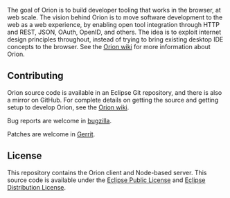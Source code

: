 The goal of Orion is to build developer tooling that works in the browser, at web scale. 
The vision behind Orion is to move software development to the web as a web experience, by 
enabling open tool integration through HTTP and REST, JSON, OAuth, OpenID, and others. 
The idea is to exploit internet design principles throughout, instead of trying to bring 
existing desktop IDE concepts to the browser. See the [Orion wiki](http://wiki.eclipse.org/Orion) for more 
information about Orion.

Contributing
------------

Orion source code is available in an Eclipse Git repository, and there is also a mirror
on GitHub. For complete details on getting the source and getting setup to develop Orion,
see the [Orion wiki](http://wiki.eclipse.org/Orion/Getting_the_source).

Bug reports are welcome in [bugzilla](https://bugs.eclipse.org/bugs/enter_bug.cgi?product=Orion).

Patches are welcome in [Gerrit](http://wiki.eclipse.org/Gerrit).

License
-------

This repository contains the Orion client and Node-based server. This source code is available
under the [Eclipse Public License](http://www.eclipse.org/legal/epl-v10.html)
and [Eclipse Distribution License](http://www.eclipse.org/org/documents/edl-v10.php).
